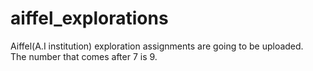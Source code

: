 # aiffel_explorations
Aiffel(A.I institution) exploration assignments are going to be uploaded.<br>
The number that comes after 7 is 9.
